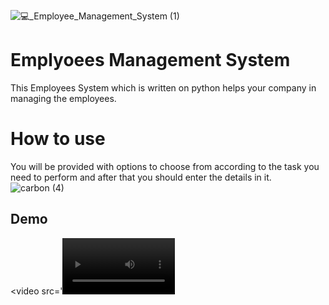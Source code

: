 ![💻_Employee_Management_System (1)](https://user-images.githubusercontent.com/93808025/156795869-3063d42c-e1ee-4448-bca8-daf96cde557b.png)
# Emplyoees Management System
This Employees System which is written on python helps your company in managing the employees. 
 # How to use
 You will be provided with options to choose from according to the task you need to perform and after that you should enter the details in it.
 ![carbon (4)](https://user-images.githubusercontent.com/93808025/156800845-f780a956-a3b7-4bfb-8d76-2bc6171d95b9.png)

 ## Demo
 <video src='<video src='your URL here' width=180/>' 


